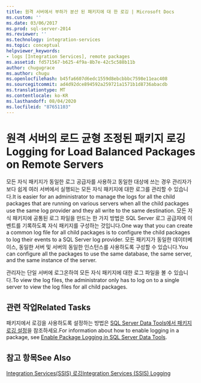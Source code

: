 ```yaml
---
title: 원격 서버에서 부하가 분산 된 패키지에 대 한 로깅 | Microsoft Docs
ms.custom: ''
ms.date: 03/06/2017
ms.prod: sql-server-2014
ms.reviewer: ''
ms.technology: integration-services
ms.topic: conceptual
helpviewer_keywords:
- logs [Integration Services], remote packages
ms.assetid: fd571567-b625-4f9a-8b7e-42c5c588b11b
author: chugugrace
ms.author: chugu
ms.openlocfilehash: b45fa6607d6edc1559d8ebcbbbc7598e11eac408
ms.sourcegitcommit: ad4d92dce894592a259721a1571b1d8736abacdb
ms.translationtype: MT
ms.contentlocale: ko-KR
ms.lasthandoff: 08/04/2020
ms.locfileid: "87651103"
---
```

# <a name="logging-for-load-balanced-packages-on-remote-servers"></a><span data-ttu-id="9b225-102">원격 서버의 로드 균형 조정된 패키지 로깅</span><span class="sxs-lookup"><span data-stu-id="9b225-102">Logging for Load Balanced Packages on Remote Servers</span></span>
  <span data-ttu-id="9b225-103">모든 자식 패키지가 동일한 로그 공급자를 사용하고 동일한 대상에 쓰는 경우 관리자가 보다 쉽게 여러 서버에서 실행되는 모든 자식 패키지에 대한 로그를 관리할 수 있습니다.</span><span class="sxs-lookup"><span data-stu-id="9b225-103">It is easier for an administrator to manage the logs for all the child packages that are running on various servers when all the child packages use the same log provider and they all write to the same destination.</span></span> <span data-ttu-id="9b225-104">모든 자식 패키지에 공통된 로그 파일을 만드는 한 가지 방법은 SQL Server 로그 공급자에 이벤트를 기록하도록 자식 패키지를 구성하는 것입니다.</span><span class="sxs-lookup"><span data-stu-id="9b225-104">One way that you can create a common log file for all child packages is to configure the child packages to log their events to a SQL Server log provider.</span></span> <span data-ttu-id="9b225-105">모든 패키지가 동일한 데이터베이스, 동일한 서버 및 서버의 동일한 인스턴스를 사용하도록 구성할 수 있습니다.</span><span class="sxs-lookup"><span data-stu-id="9b225-105">You can configure all the packages to use the same database, the same server, and the same instance of the server.</span></span>  
  
 <span data-ttu-id="9b225-106">관리자는 단일 서버에 로그온하여 모든 자식 패키지에 대한 로그 파일을 볼 수 있습니다.</span><span class="sxs-lookup"><span data-stu-id="9b225-106">To view the log files, the administrator only has to log on to a single server to view the log files for all child packages.</span></span>  
  
## <a name="related-tasks"></a><span data-ttu-id="9b225-107">관련 작업</span><span class="sxs-lookup"><span data-stu-id="9b225-107">Related Tasks</span></span>  
 <span data-ttu-id="9b225-108">패키지에서 로깅을 사용하도록 설정하는 방법은 [SQL Server Data Tools에서 패키지 로깅 설정](../../2014/integration-services/enable-package-logging-in-sql-server-data-tools.md)을 참조하세요.</span><span class="sxs-lookup"><span data-stu-id="9b225-108">For information about how to enable logging in a package, see [Enable Package Logging in SQL Server Data Tools](../../2014/integration-services/enable-package-logging-in-sql-server-data-tools.md).</span></span>  
  
## <a name="see-also"></a><span data-ttu-id="9b225-109">참고 항목</span><span class="sxs-lookup"><span data-stu-id="9b225-109">See Also</span></span>  
 [<span data-ttu-id="9b225-110">Integration Services&#40;SSIS&#41; 로깅</span><span class="sxs-lookup"><span data-stu-id="9b225-110">Integration Services &#40;SSIS&#41; Logging</span></span>](performance/integration-services-ssis-logging.md)  
  
  
